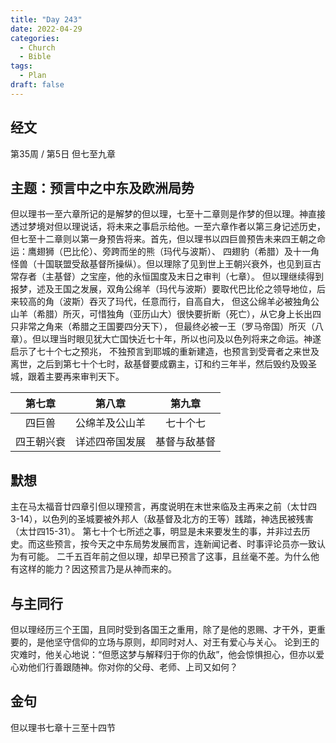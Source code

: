```yaml
---
title: "Day 243"
date: 2022-04-29
categories:
  - Church
  - Bible
tags:
  - Plan
draft: false
---
```


## 经文
第35周 / 第5日 但七至九章

## 主题：预言中之中东及欧洲局势
但以理书一至六章所记的是解梦的但以理，七至十二章则是作梦的但以理。神直接透过梦境对但以理说话，将未来之事启示给他。一至六章作者以第三身记述历史，
但七至十二章则以第一身预告将来。首先，但以理书以四巨兽预告未来四王朝之命运：鹰翅狮（巴比伦）、旁跨而坐的熊（玛代与波斯）、
四翅豹（希腊）及十一角怪兽（十国联盟受敌基督所操纵）。但以理除了见到世上王朝兴衰外，也见到亘古常存者（主基督）之宝座，他的永恒国度及末日之审判（七章）。
但以理继续得到报梦，述及王国之发展，双角公绵羊（玛代与波斯）要取代巴比伦之领导地位，后来较高的角（波斯）吞灭了玛代，任意而行，自高自大，
但这公绵羊必被独角公山羊（希腊）所灭，可惜独角（亚历山大）很快要折断（死亡），从它身上长出四只非常之角来（希腊之王国要四分天下），
但最终必被一王（罗马帝国）所灭（八章）。但以理当时眼见犹大亡国快近七十年，所以也问及以色列将来之命运。神遂启示了七十个七之预兆，
不独预言到耶城的重新建造，也预言到受膏者之来世及离世，之后到第七十个七时，敌基督要成霸主，订和约三年半，然后毁约及毁圣城，跟着主要再来审判天下。

|   第七章   |    第八章    |   第九章    |
|:-------:|:---------:|:--------:|
|   四巨兽   |  公绵羊及公山羊  |   七十个七   |
|  四王朝兴衰  |  详述四帝国发展  |  基督与敌基督  |

## 默想
主在马太福音廿四章引但以理预言，再度说明在末世来临及主再来之前（太廿四  3-14），以色列的圣城要被外邦人（敌基督及北方的王等）践踏，神选民被残害（太廿四15-31）。
第七十个七所述之事，明显是未来要发生的事，并非过去历史。而这些预言，按今天之中东局势发展而言，连新闻记者、时事评论员亦一致认为有可能。
二千五百年前之但以理，却早已预言了这事，且丝毫不差。为什么他有这样的能力？因这预言乃是从神而来的。

## 与主同行
但以理经历三个王国，且同时受到各国王之重用，除了是他的恩赐、才干外，更重要的，是他坚守信仰的立场与原则，却同时对人、对王有爱心与关心。
论到王的灾难时，他关心地说：“但愿这梦与解释归于你的仇敌”，他会惊惧担心，但亦以爱心劝他们行善跟随神。你对你的父母、老师、上司又如何？

## 金句
但以理书七章十三至十四节

[comment]: <> (## 附录)

